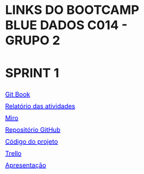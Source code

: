 <h1 style="font-size:40px">LINKS DO BOOTCAMP BLUE DADOS C014 - GRUPO 2</h1>
<h2 style="font-size:40px">SPRINT 1</h2>
    <p><a href = 'https://blueedtech.gitbook.io/modulo-6-dados-bootcamp/' target="_blank" style = 'color:blue;font-size: 20px;'>Git Book</a></p>
    <p><a href = 'https://www.canva.com/design/DAFMDCUcmpI/sKbNA5FPILA2NlWBAOuqsQ/edit?utm_content=DAFMDCUcmpI&utm_campaign=designshare&utm_medium=link2&utm_source=sharebutton' target="_blank" style = 'color:blue;font-size: 20px;'>Relatório das atividades</a></p>
    <p><a href = 'https://miro.com/app/board/uXjVPZ-J5aI=/?share_link_id=103779519215' target="_blank" style = 'color:blue;font-size: 20px;'>Miro</a></p>
    <p><a href = 'https://github.com/AugustoCRX/bootcamp_blue' target="_blank" style = 'color:blue;font-size: 20px;'>Repositório GitHub</a></p>
    <p><a href = 'https://github.com/AugustoCRX/bootcamp_blue/blob/main/Arquivo%20principal%20-%20V1.03.ipynb' target="_blank" style = 'color:blue;font-size: 20px;'>Código do projeto</a></p>
    <p><a href = 'https://trello.com/b/PIdIMdRK/kanban-bootcamp-sprint-1' target="_blank" style = 'color:blue;font-size: 20px;'>Trello</a></p>
    <p><a href = 'https://www.canva.com/design/DAFMtJJ9bd4/VnSrb946rJ-72Zqz_OAbhQ/edit?utm_content=DAFMtJJ9bd4&utm_campaign=designshare&utm_medium=link2&utm_source=sharebutton' target="_blank" style = 'color:blue;font-size: 20px;'>Apresentação</a></p>
